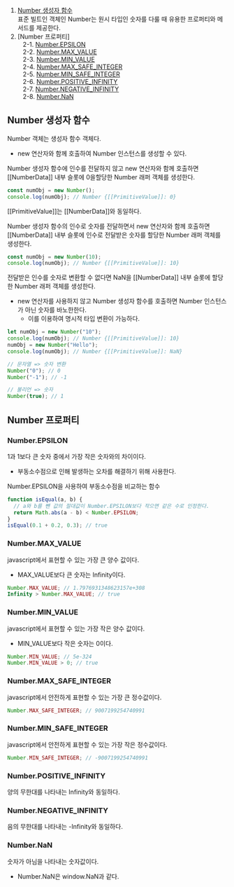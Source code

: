 1. [Number 생성자 함수](#number-생성자-함수)<br>
   표준 빌트인 객체인 Number는 원시 타입인 숫자를 다룰 때 유용한 프로퍼티와 메서드를 제공한다.
2. [Number 프로퍼티]<br>
   &nbsp;&nbsp; 2-1. [Number.EPSILON](#numberepsilon)<br>
   &nbsp;&nbsp; 2-2. [Number.MAX_VALUE](#numbermax_value)<br>
   &nbsp;&nbsp; 2-3. [Number.MIN_VALUE](#numbermin_value)<br>
   &nbsp;&nbsp; 2-4. [Number.MAX_SAFE_INTEGER](#numbermax_safe_integer)<br>
   &nbsp;&nbsp; 2-5. [Number.MIN_SAFE_INTEGER](#numbermin_safe_integer)<br>
   &nbsp;&nbsp; 2-6. [Number.POSITIVE_INFINITY](#numberpositive_infinity)<br>
   &nbsp;&nbsp; 2-7. [Number.NEGATIVE_INFINITY](#numbernegative_infinity)<br>
   &nbsp;&nbsp; 2-8. [Number.NaN](#numbernan)<br>

## Number 생성자 함수

Number 객체는 생성자 함수 객체다.

- new 연산자와 함께 호출하여 Number 인스턴스를 생성할 수 있다.

Number 생성자 함수에 인수를 전달하지 않고 new 연산자와 함께 호출하면 [[NumberData]] 내부 슬롯에 0을할당한 Number 래퍼 객체를 생성한다.

```js
const numObj = new Number();
console.log(numObj); // Number {[[PrimitiveValue]]: 0}
```

[[PrimitiveValue]]는 [[NumberData]]와 동일하다.

Number 생성자 함수의 인수로 숫자를 전달하면서 new 연산자와 함께 호출하면 [[NumberData]] 내부 슬롯에 인수로 전달받은 숫자를 할당한 Number 래퍼 객체를 생성한다.

```js
const numObj = new Number(10);
console.log(numObj); // Number {[[PrimitiveValue]]: 10}
```

전달받은 인수를 숫자로 변환할 수 없다면 NaN을 [[NumberData]] 내부 슬롯에 할당한 Number 래퍼 객체를 생성한다.

- new 연산자를 사용하지 않고 Number 생성자 함수를 호출하면 Number 인스턴스가 아닌 숫자를 바노한한다.
  - 이를 이용하여 명시적 타입 변환이 가능하다.

```js
let numObj = new Number("10");
console.log(numObj); // Number {[[PrimitiveValue]]: 10}
numObj = new Number("Hello");
console.log(numObj); // Number {[[PrimitiveValue]]: NaN}

// 문자열 => 숫자 변환
Number("0"); // 0
Number("-1"); // -1

// 불리언 => 숫자
Number(true); // 1
```

## Number 프로퍼티

### Number.EPSILON

1과 1보다 큰 숫자 중에서 가장 작은 숫자와의 차이이다.

- 부동소수점으로 인해 발생하는 오차를 해결하기 위해 사용한다.

Number.EPSILON을 사용하여 부동소수점을 비교하는 함수

```js
function isEqual(a, b) {
  // a와 b를 뺀 값의 절대값이 Number.EPSILON보다 작으면 같은 수로 인정한다.
  return Math.abs(a - b) < Number.EPSILON;
}
isEqual(0.1 + 0.2, 0.3); // true
```

### Number.MAX_VALUE

javascript에서 표현할 수 있는 가장 큰 양수 값이다.

- MAX_VALUE보다 큰 숫자는 Infinity이다.

```js
Number.MAX_VALUE; // 1.7976931348623157e+308
Infinity > Number.MAX_VALUE; // true
```

### Number.MIN_VALUE

javascript에서 표현할 수 있는 가장 작은 양수 값이다.

- MIN_VALUE보다 작은 숫자는 0이다.

```js
Number.MIN_VALUE; // 5e-324
Number.MIN_VALUE > 0; // true
```

### Number.MAX_SAFE_INTEGER

javascript에서 안전하게 표현할 수 있는 가장 큰 정수값이다.

```js
Number.MAX_SAFE_INTEGER; // 9007199254740991
```

### Number.MIN_SAFE_INTEGER

javascript에서 안전하게 표현할 수 있는 가장 작은 정수값이다.

```js
Number.MIN_SAFE_INTEGER; // -9007199254740991
```

### Number.POSITIVE_INFINITY

양의 무한대를 나타내는 Infinity와 동일하다.

### Number.NEGATIVE_INFINITY

음의 무한대를 나타내는 -Infinity와 동일하다.

### Number.NaN

숫자가 아님을 나타내는 숫자값이다.

- Number.NaN은 window.NaN과 같다.
